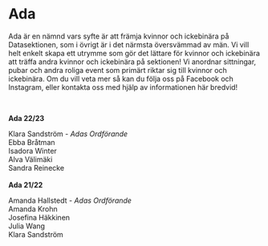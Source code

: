# Ada

Ada är en nämnd vars syfte är att främja kvinnor och ickebinära på Datasektionen, som i övrigt är i det närmsta översvämmad av män. Vi vill helt enkelt skapa ett utrymme som gör det lättare för kvinnor och ickebinära att träffa andra kvinnor och ickebinära på sektionen! Vi anordnar sittningar, pubar och andra roliga event som primärt riktar sig till kvinnor och ickebinära. Om du vill veta mer så kan du följa oss på Facebook och Instagram, eller kontakta oss med hjälp av informationen här bredvid!

<br>

**Ada 22/23**

Klara Sandström *- Adas Ordförande* <br />
Ebba Bråtman <br />
Isadora Winter <br />
Alva Välimäki <br />
Sandra Reinecke <br />
<br />
**Ada 21/22**

Amanda Hallstedt *- Adas Ordförande* <br />
Amanda Krohn <br />
Josefina Häkkinen <br />
Julia Wang <br />
Klara Sandström <br />
